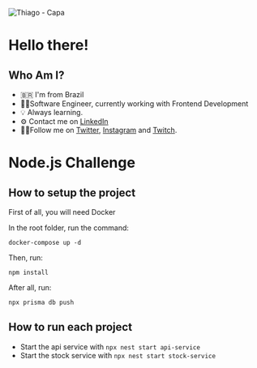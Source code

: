 ![Thiago - Capa](https://user-images.githubusercontent.com/9437391/153274659-915c4df9-0032-4757-a9a2-6a85107c276b.png)

# Hello there!

## Who Am I?

- 🇧🇷 I'm from Brazil
- 👨‍💻Software Engineer, currently working with Frontend Development
- 💡 Always learning.
- ⚙️ Contact me on [LinkedIn](https://www.linkedin.com/in/thiagofmleite/)
- 🚶‍♂️Follow me on [Twitter](https://twitter.com/thiagoleite), [Instagram](https://instagram.com/thiagoleet) and [Twitch](https://twitch.tv/thiagoleet).


# Node.js Challenge

## How to setup the project

First of all, you will need Docker

In the root folder, run the command:

```shell
docker-compose up -d
```

Then, run:

```shell
npm install
```

After all, run:

```shell
npx prisma db push
```

## How to run each project

- Start the api service with `npx nest start api-service`
- Start the stock service with `npx nest start stock-service`
